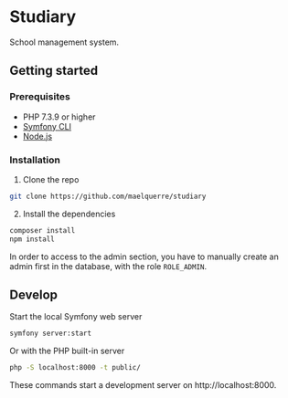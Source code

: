 # Studiary

School management system.

## Getting started

### Prerequisites

- PHP 7.3.9 or higher
- [Symfony CLI](https://symfony.com/download)
- [Node.js](https://nodejs.org/en/)

### Installation

1. Clone the repo
```sh
git clone https://github.com/maelquerre/studiary
```
2. Install the dependencies
```sh
composer install
npm install
```

In order to access to the admin section, you have to manually create an admin first in the database, with the role `ROLE_ADMIN`.

## Develop

Start the local Symfony web server
```sh
symfony server:start
```

Or with the PHP built-in server
```sh
php -S localhost:8000 -t public/
```

These commands start a development server on http://localhost:8000.
